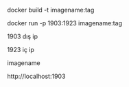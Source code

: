 docker build -t imagename:tag

docker run -p 1903:1923 imagename:tag

1903 dış ip

1923 iç ip

imagename

http://localhost:1903

